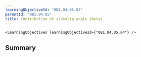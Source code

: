 ```yaml
---
learningObjectiveId: "081.04.05.04"
parentId: "081.04.05"
title: Contribution of sideslip angle (beta)
---
```


```tsx eval
<LearningObjectives learningObjectiveId={"081.04.05.04"} />
```

## Summary
